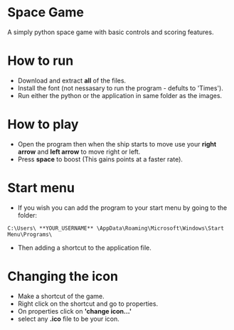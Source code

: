 # Space Game
A simply python space game with basic controls and scoring features.

# How to run
- Download and extract **all** of the files.
- Install the font (not nessasary to run the program - defults to 'Times').
- Run either the python or the application in  same folder as the images.

# How to play
- Open the program then when the ship starts to move use your **right arrow** and **left arrow** to move right or left.
- Press **space** to boost (This gains points at a faster rate).

# Start menu
- If you wish you can add the program to your start menu by going to the folder:
```
C:\Users\ **YOUR_USERNAME** \AppData\Roaming\Microsoft\Windows\Start Menu\Programs\
```
- Then adding a shortcut to the application file.

# Changing the icon
- Make a shortcut of the game.
- Right click on the shortcut and go to properties.
- On properties click on **'change icon...'**
- select any **.ico** file to be your icon.
